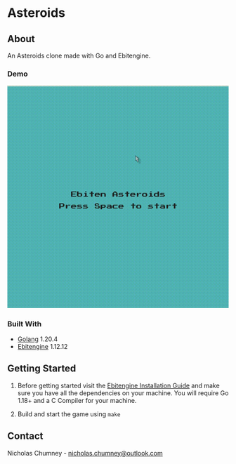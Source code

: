# Asteroids

## About

An Asteroids clone made with Go and Ebitengine.

### Demo

![Go Asteroids](./docs/go-asteroids-capture.gif)

### Built With

- [Golang](https://go.dev/) 1.20.4
- [Ebitengine](https://ebitengine.org/) 1.12.12

## Getting Started

1) Before getting started visit the [Ebitengine Installation Guide](https://ebitengine.org/en/documents/install.html) and make sure you have all the dependencies on your machine. You will require Go 1.18+ and a C Compiler for your machine.

2) Build and start the game using `make`

## Contact

Nicholas Chumney - [nicholas.chumney@outlook.com](nicholas.chumney@outlook.com)
